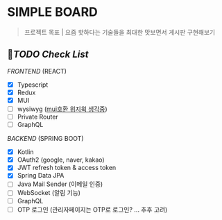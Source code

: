 # SIMPLE BOARD
> 프로젝트 목표 | 요즘 핫하다는 기술들을 최대한 맛보면서 게시판 구현해보기


## 📌*TODO Check List*
  *FRONTEND*  (REACT)
- [x] Typescript
- [x] Redux
- [x] MUI
- [ ] wysiwyg ([mui호환 위지윅 생각중](https://www.npmjs.com/package/react-mui-draft-wysiwyg))
- [ ] Private Router
- [ ] GraphQL

*BACKEND*  (SPRING BOOT)
- [x] Kotlin
- [x] OAuth2 (google, naver, kakao)
- [x] JWT refresh token & access token
- [x] Spring Data JPA
- [ ] Java Mail Sender (이메일 인증)
- [ ] WebSocket (알림 기능)
- [ ] GraphQL
- [ ] OTP 로그인 (관리자페이지는 OTP로 로그인? ... 추후 고려)

<!--
|   분야        | 사용기술       | 비고 |
|--------------|------------|-----|
|  Database  | postgresql |   |
-->






















<!--
```
spring.jpa.hibernate.ddl-auto=update
```
어플리케이션 실행시 ddl문을 자동으로 실행한다. 값으로는 create, update, create-drop, validate가 있다.
```
spring.jpa.properties.hibernate.format_sql = true
```
SQL을 포맷팅하여 출력해준다.
```
spring.jpa.show-sql = true
```
jpa 처리시 sql을 보여준다.
-->
